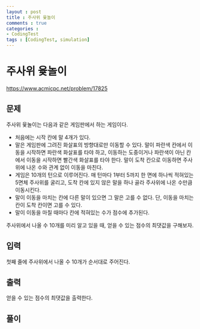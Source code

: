 ```yaml
---
layout : post
title : 주사위 윷놀이
comments : true
categories : 
- CodingTest
tags : [CodingTest, simulation]
---
```


# 주사위 윷놀이
https://www.acmicpc.net/problem/17825

## 문제
주사위 윷놀이는 다음과 같은 게임판에서 하는 게임이다.



- 처음에는 시작 칸에 말 4개가 있다.
- 말은 게임판에 그려진 화살표의 방향대로만 이동할 수 있다. 말이 파란색 칸에서 이동을 시작하면 파란색 화살표를 타야 하고, 이동하는 도중이거나 파란색이 아닌 칸에서 이동을 시작하면 빨간색 화살표를 타야 한다. 말이 도착 칸으로 이동하면 주사위에 나온 수와 관계 없이 이동을 마친다.
- 게임은 10개의 턴으로 이루어진다. 매 턴마다 1부터 5까지 한 면에 하나씩 적혀있는 5면체 주사위를 굴리고, 도착 칸에 있지 않은 말을 하나 골라 주사위에 나온 수만큼 이동시킨다.
- 말이 이동을 마치는 칸에 다른 말이 있으면 그 말은 고를 수 없다. 단, 이동을 마치는 칸이 도착 칸이면 고를 수 있다.
- 말이 이동을 마칠 때마다 칸에 적혀있는 수가 점수에 추가된다.

주사위에서 나올 수 10개를 미리 알고 있을 때, 얻을 수 있는 점수의 최댓값을 구해보자.

## 입력
첫째 줄에 주사위에서 나올 수 10개가 순서대로 주어진다.

## 출력
얻을 수 있는 점수의 최댓값을 출력한다.

## 풀이

```cpp

```


